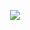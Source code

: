 

<p align="center">
<img src="https://user-images.githubusercontent.com/80118217/216761725-0d951c8f-c7aa-48bc-b98b-c29c2490b918.JPG">
</p>

